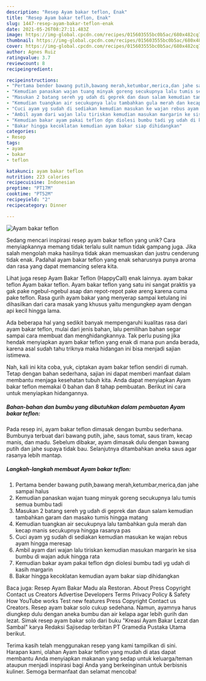 ```yaml
---
description: "Resep Ayam bakar teflon, Enak"
title: "Resep Ayam bakar teflon, Enak"
slug: 1447-resep-ayam-bakar-teflon-enak
date: 2021-05-26T08:27:11.483Z
image: https://img-global.cpcdn.com/recipes/015603555bc0b5ac/680x482cq70/ayam-bakar-teflon-foto-resep-utama.jpg
thumbnail: https://img-global.cpcdn.com/recipes/015603555bc0b5ac/680x482cq70/ayam-bakar-teflon-foto-resep-utama.jpg
cover: https://img-global.cpcdn.com/recipes/015603555bc0b5ac/680x482cq70/ayam-bakar-teflon-foto-resep-utama.jpg
author: Agnes Ruiz
ratingvalue: 3.7
reviewcount: 8
recipeingredient:

recipeinstructions:
- "Pertama bender bawang putih,bawang merah,ketumbar,merica,dan jahe sampai halus"
- "Kemudian panaskan wajan tuang minyak goreng secukupnya lalu tumis semua bumbu tadi"
- "Masukan 2 batang sereh yg udah di geprek dan daun salam kemudian tambahkan garam dan masako tumis hingga matang"
- "Kemudian tuangkan air secukupnya lalu tambahkan gula merah dan kecap manis secukupnya hingga rasanya pas"
- "Cuci ayam yg sudah di sediakan kemudian masukan ke wajan rebus ayam hingga meresap"
- "Ambil ayam dari wajan lalu tiriskan kemudian masukan margarin ke sisa bumbu di wajan aduk hingga rata"
- "Kemudian bakar ayam pakai teflon dgn diolesi bumbu tadi yg udah di kasih margarin"
- "Bakar hingga kecoklatan kemudian ayam bakar siap dihidangkan"
categories:
- Resep
tags:
- ayam
- bakar
- teflon

katakunci: ayam bakar teflon 
nutrition: 223 calories
recipecuisine: Indonesian
preptime: "PT17M"
cooktime: "PT52M"
recipeyield: "2"
recipecategory: Dinner

---
```



![Ayam bakar teflon](https://img-global.cpcdn.com/recipes/015603555bc0b5ac/680x482cq70/ayam-bakar-teflon-foto-resep-utama.jpg)

Sedang mencari inspirasi resep ayam bakar teflon yang unik? Cara menyiapkannya memang tidak terlalu sulit namun tidak gampang juga. Jika salah mengolah maka hasilnya tidak akan memuaskan dan justru cenderung tidak enak. Padahal ayam bakar teflon yang enak seharusnya punya aroma dan rasa yang dapat memancing selera kita.

Lihat juga resep Ayam Bakar Teflon (HappyCall) enak lainnya. ayam bakar teflon Ayam bakar teflon. Ayam bakar teflon yang satu ini sangat praktis ya gak pake ngebul-ngebul asap dan repot-repot pake areng karena cuma pake teflon. Rasa gurih ayam bakar yang menyerap sampai ketulang ini dihasilkan dari cara masak yang khusus yaitu mengungkep ayam dengan api kecil hingga lama.

Ada beberapa hal yang sedikit banyak mempengaruhi kualitas rasa dari ayam bakar teflon, mulai dari jenis bahan, lalu pemilihan bahan segar sampai cara membuat dan menghidangkannya. Tak perlu pusing jika hendak menyiapkan ayam bakar teflon yang enak di mana pun anda berada, karena asal sudah tahu triknya maka hidangan ini bisa menjadi sajian istimewa.


Nah, kali ini kita coba, yuk, ciptakan ayam bakar teflon sendiri di rumah. Tetap dengan bahan sederhana, sajian ini dapat memberi manfaat dalam membantu menjaga kesehatan tubuh kita. Anda dapat menyiapkan Ayam bakar teflon memakai 0 bahan dan 8 tahap pembuatan. Berikut ini cara untuk menyiapkan hidangannya.

<!--inarticleads1-->

##### Bahan-bahan dan bumbu yang dibutuhkan dalam pembuatan Ayam bakar teflon:



Pada resep ini, ayam bakar teflon dimasak dengan bumbu sederhana. Bumbunya terbuat dari bawang putih, jahe, saus tomat, saus tiram, kecap manis, dan madu. Sebelum dibakar, ayam dimasak dulu dengan bawang putih dan jahe supaya tidak bau. Selanjutnya ditambahkan aneka saus agar rasanya lebih mantap. 

<!--inarticleads2-->

##### Langkah-langkah membuat Ayam bakar teflon:

1. Pertama bender bawang putih,bawang merah,ketumbar,merica,dan jahe sampai halus
1. Kemudian panaskan wajan tuang minyak goreng secukupnya lalu tumis semua bumbu tadi
1. Masukan 2 batang sereh yg udah di geprek dan daun salam kemudian tambahkan garam dan masako tumis hingga matang
1. Kemudian tuangkan air secukupnya lalu tambahkan gula merah dan kecap manis secukupnya hingga rasanya pas
1. Cuci ayam yg sudah di sediakan kemudian masukan ke wajan rebus ayam hingga meresap
1. Ambil ayam dari wajan lalu tiriskan kemudian masukan margarin ke sisa bumbu di wajan aduk hingga rata
1. Kemudian bakar ayam pakai teflon dgn diolesi bumbu tadi yg udah di kasih margarin
1. Bakar hingga kecoklatan kemudian ayam bakar siap dihidangkan


Baca juga: Resep Ayam Bakar Madu ala Restoran. About Press Copyright Contact us Creators Advertise Developers Terms Privacy Policy &amp; Safety How YouTube works Test new features Press Copyright Contact us Creators. Resep ayam bakar solo cukup sedehana. Namun, ayamnya harus diungkep dulu dengan aneka bumbu dan air kelapa agar lebih gurih dan lezat. Simak resep ayam bakar solo dari buku &#34;Kreasi Ayam Bakar Lezat dan Sambal&#34; karya Redaksi Sajisedap terbitan PT Gramedia Pustaka Utama berikut. 

Terima kasih telah menggunakan resep yang kami tampilkan di sini. Harapan kami, olahan Ayam bakar teflon yang mudah di atas dapat membantu Anda menyiapkan makanan yang sedap untuk keluarga/teman ataupun menjadi inspirasi bagi Anda yang berkeinginan untuk berbisnis kuliner. Semoga bermanfaat dan selamat mencoba!
